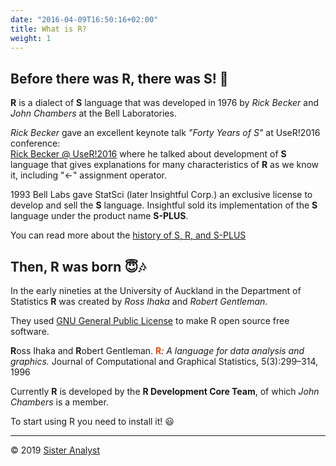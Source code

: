 ```yaml
---
date: "2016-04-09T16:50:16+02:00"
title: What is R?
weight: 1
---
```


## Before there was R, there was S! 🤠

**R** is a dialect of **S** language that was developed in 1976 by *Rick Becker* and *John Chambers* at the  Bell Laboratories.

*Rick Becker* gave an excellent keynote talk *"Forty Years of S"* at UseR!2016 conference:   
[Rick Becker @ UseR!2016](http://blog.revolutionanalytics.com/2016/07/rick-becker-s-talk.html) where he talked about development of **S** language that gives explanations for many characteristics of **R** as we know it, including "<-" assignment operator.

1993 Bell Labs gave StatSci (later Insightful Corp.) an exclusive license to develop and sell the **S** language. Insightful sold its implementation of the **S** language under the product name **S-PLUS**.

You can read more about the [history of S, R, and S-PLUS](https://www.whoishostingthis.com/resources/s-plus/)

## Then, R was born 😇🎶

In the early nineties at the University of Auckland in the Department of Statistics **R** was created by *Ross Ihaka* and *Robert Gentleman*.

They used [GNU General Public License](http://www.gnu.org/licenses/gpl-2.0.html) to make R open source free software. 

**R**oss Ihaka and **R**obert Gentleman. <span style="color:orangered">**R**</span>*: A language for data analysis and graphics.* Journal of Computational and Graphical Statistics, 5(3):299–314, 1996

Currently **R** is developed by the **R Development Core Team**, of which *John Chambers* is a member.

To start using R you need to install it! 😃


-----------------------------
© 2019 [Sister Analyst](https://sisteranalyst.org)

